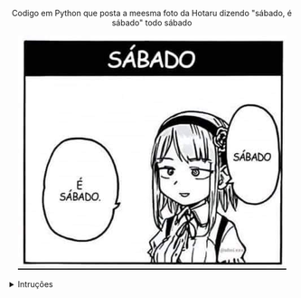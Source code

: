 <p align="center">
Codigo em Python que posta a meesma foto da Hotaru dizendo "sábado, é sábado" todo sábado
</p>


<p align="center">
  <img src="./image/sabado.jpg" alt="Descrição da Imagem">
</p>


<p align="center">
<details>
  <summary>Intruções</summary>

m h dom mon dow
  
m representa os minutos (0 a 59).
h representa as horas (0 a 23).
dom representa o dia do mês (1 a 31).
mon representa o mês (1 a 12).
dow representa o dia da semana (0 a 6, sendo 0 domingo).

</details>
</p>

